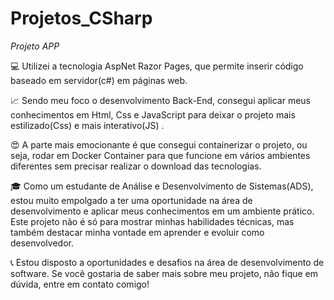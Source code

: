 # Projetos_CSharp

*Projeto APP*

💻 Utilizei a tecnologia AspNet Razor Pages, que permite inserir código baseado em servidor(c#) em páginas web.

📈 Sendo meu foco o desenvolvimento Back-End, consegui aplicar meus conhecimentos em Html, Css e JavaScript para deixar o projeto mais estilizado(Css) e mais interativo(JS) .

😍 A parte mais emocionante é que consegui containerizar o projeto, ou seja, rodar em Docker Container para que funcione em vários ambientes diferentes sem precisar realizar o download das tecnologias.

🎓 Como um estudante de Análise e Desenvolvimento de Sistemas(ADS), estou muito empolgado a ter uma oportunidade na área de desenvolvimento e aplicar meus conhecimentos em um ambiente prático. Este projeto não é só para mostrar minhas habilidades técnicas, mas também destacar minha vontade em aprender e evoluir como desenvolvedor.

📞 Estou disposto a oportunidades e desafios na área de desenvolvimento de software. Se você gostaria de saber mais sobre meu projeto, não fique em dúvida, entre em contato comigo!
